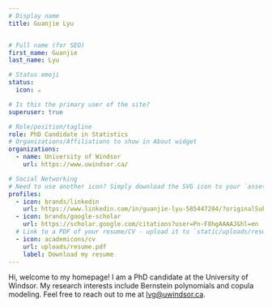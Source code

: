 ```yaml
---
# Display name
title: Guanjie Lyu


# Full name (for SEO)
first_name: Guanjie
last_name: Lyu

# Status emoji
status:
  icon: ☕️

# Is this the primary user of the site?
superuser: true

# Role/position/tagline
role: PhD Candidate in Statistics
# Organizations/Affiliations to show in About widget
organizations:
  - name: University of Windsor
    url: https://www.uwindsor.ca/

# Social Networking
# Need to use another icon? Simply download the SVG icon to your `assets/media/icons/` folder.
profiles:
  - icon: brands/linkedin
    url: https://www.linkedin.com/in/guanjie-lyu-585447204/?originalSubdomain=ca 
  - icon: brands/google-scholar
    url: https://scholar.google.com/citations?user=Pn-F8hgAAAAJ&hl=en
  # Link to a PDF of your resume/CV - upload it to `static/uploads/resume.pdf`
  - icon: academicons/cv
    url: uploads/resume.pdf
    label: Download my resume
---
```


Hi, welcome to my homepage! I am a PhD candidate at the University of Windsor. My research interests include Bernstein polynomials and copula modeling. Feel free to reach out to me at lvg@uwindsor.ca.

